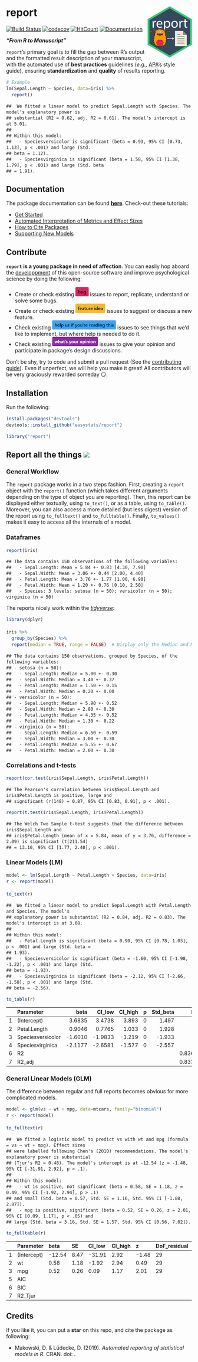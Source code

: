 
# report <img src='man/figures/logo.png' align="right" height="139" />

[![Build
Status](https://travis-ci.org/easystats/report.svg?branch=master)](https://travis-ci.org/easystats/report)
[![codecov](https://codecov.io/gh/easystats/report/branch/master/graph/badge.svg)](https://codecov.io/gh/easystats/report)
[![HitCount](http://hits.dwyl.io/easystats/report.svg)](http://hits.dwyl.io/easystats/report)
[![Documentation](https://img.shields.io/badge/documentation-report-orange.svg?colorB=E91E63)](https://easystats.github.io/report/)

***“From R to Manuscript”***

`report`’s primary goal is to fill the gap between R’s output and the
formatted result description of your manuscript, with the automated use
of **best practices** guidelines (*e.g.,*
[APA](https://www.apastyle.org/)’s style guide), ensuring
**standardization** and **quality** of results reporting.

``` r
# Example
lm(Sepal.Length ~ Species, data=iris) %>% 
  report()
```

    ##  We fitted a linear model to predict Sepal.Length with Species. The model's explanatory power is
    ## substantial (R2 = 0.62, adj. R2 = 0.61). The model's intercept is at 5.01.
    ## 
    ## Within this model: 
    ##   - Speciesversicolor is significant (beta = 0.93, 95% CI [0.73, 1.13], p < .001) and large (Std.
    ## beta = 1.12).
    ##   - Speciesvirginica is significant (beta = 1.58, 95% CI [1.38, 1.79], p < .001) and large (Std. beta
    ## = 1.91).

## Documentation

The package documentation can be found
[**here**](https://easystats.github.io/report/). Check-out these
tutorials:

  - [Get
    Started](https://easystats.github.io/report/articles/report.html)
  - [Automated Interpretation of Metrics and Effect
    Sizes](https://easystats.github.io/report/articles/interpret_metrics.html)
  - [How to Cite
    Packages](https://easystats.github.io/report/articles/cite_packages.html)
  - [Supporting New
    Models](https://easystats.github.io/report/articles/supporting_new_models.html)

## Contribute

**`report` is a young package in need of affection**. You can easily hop
aboard the [developpment](.github/CONTRIBUTING.md) of this open-source
software and improve psychological science by doing the following:

  - Create or check existing
    <a href=https://github.com/easystats/report/issues><img src="man/figures/issue_bug.png" height="25"></a>
    issues to report, replicate, understand or solve some bugs.
  - Create or check existing
    <a href=https://github.com/easystats/report/issues><img src="man/figures/issue_featureidea.png" height="25"></a>
    issues to suggest or discuss a new feature.
  - Check existing
    <a href=https://github.com/easystats/report/issues><img src="man/figures/issue_help.png" height="25"></a>
    issues to see things that we’d like to implement, but where help is
    needed to do it.
  - Check existing
    <a href=https://github.com/easystats/report/issues><img src="man/figures/issue_opinion.png" height="25"></a>
    issues to give your opinion and participate in package’s design
    discussions.

Don’t be shy, try to code and submit a pull request (See the
[contributing guide](.github/CONTRIBUTING.md)). Even if unperfect, we
will help you make it great\! All contributors will be very graciously
rewarded someday :smirk:.

## Installation

Run the following:

``` r
install.packages("devtools")
devtools::install_github("easystats/report")
```

``` r
library("report")
```

## Report all the things <a href=https://easystats.github.io/Psycho.jl/latest/><img src="https://www.memecreator.org/static/images/templates/2776.jpg" height="100"></a>

### General Workflow

The `report` package works in a two steps fashion. First, creating a
`report` object with the `report()` function (which takes different
arguments depending on the type of object you are reporting). Then, this
report can be displayed either textually, using `to_text()`, or as a
table, using `to_table()`. Moreover, you can also access a more detailed
(but less digest) version of the report using `to_fulltext()` and
`to_fulltable()`. Finally, `to_values()` makes it easy to access all the
internals of a model.

### Dataframes

``` r
report(iris)
```

    ## The data contains 150 observations of the following variables:
    ##   - Sepal.Length: Mean = 5.84 +- 0.83 [4.30, 7.90]
    ##   - Sepal.Width: Mean = 3.06 +- 0.44 [2.00, 4.40]
    ##   - Petal.Length: Mean = 3.76 +- 1.77 [1.00, 6.90]
    ##   - Petal.Width: Mean = 1.20 +- 0.76 [0.10, 2.50]
    ##   - Species: 3 levels: setosa (n = 50); versicolor (n = 50); virginica (n = 50)

The reports nicely work within the
[*tidyverse*](https://github.com/tidyverse):

``` r
library(dplyr)

iris %>% 
  group_by(Species) %>% 
  report(median = TRUE, range = FALSE)  # Display only the Median and MAD
```

    ## The data contains 150 observations, grouped by Species, of the following variables:
    ## - setosa (n = 50):
    ##   - Sepal.Length: Median = 5.00 +- 0.30
    ##   - Sepal.Width: Median = 3.40 +- 0.37
    ##   - Petal.Length: Median = 1.50 +- 0.15
    ##   - Petal.Width: Median = 0.20 +- 0.00
    ## - versicolor (n = 50):
    ##   - Sepal.Length: Median = 5.90 +- 0.52
    ##   - Sepal.Width: Median = 2.80 +- 0.30
    ##   - Petal.Length: Median = 4.35 +- 0.52
    ##   - Petal.Width: Median = 1.30 +- 0.22
    ## - virginica (n = 50):
    ##   - Sepal.Length: Median = 6.50 +- 0.59
    ##   - Sepal.Width: Median = 3.00 +- 0.30
    ##   - Petal.Length: Median = 5.55 +- 0.67
    ##   - Petal.Width: Median = 2.00 +- 0.30

### Correlations and t-tests

``` r
report(cor.test(iris$Sepal.Length, iris$Petal.Length))
```

    ## The Pearson's correlation between iris$Sepal.Length and iris$Petal.Length is positive, large and
    ## significant (r(148) = 0.87, 95% CI [0.83, 0.91], p < .001).

``` r
report(t.test(iris$Sepal.Length, iris$Petal.Length))
```

    ## The Welch Two Sample t-test suggests that the difference between iris$Sepal.Length and
    ## iris$Petal.Length (mean of x = 5.84, mean of y = 3.76, difference = 2.09) is significant (t(211.54)
    ## = 13.10, 95% CI [1.77, 2.40], p < .001).

### Linear Models (LM)

``` r
model <- lm(Sepal.Length ~ Petal.Length + Species, data=iris)
r <- report(model)

to_text(r)
```

    ##  We fitted a linear model to predict Sepal.Length with Petal.Length and Species. The model's
    ## explanatory power is substantial (R2 = 0.84, adj. R2 = 0.83). The model's intercept is at 3.68.
    ## 
    ## Within this model: 
    ##   - Petal.Length is significant (beta = 0.90, 95% CI [0.78, 1.03], p < .001) and large (Std. beta =
    ## 1.93).
    ##   - Speciesversicolor is significant (beta = -1.60, 95% CI [-1.98, -1.22], p < .001) and large (Std.
    ## beta = -1.93).
    ##   - Speciesvirginica is significant (beta = -2.12, 95% CI [-2.66, -1.58], p < .001) and large (Std.
    ## beta = -2.56).

``` r
to_table(r)
```

|   | Parameter         |     beta |  CI\_low | CI\_high | p | Std\_beta |    Fit |
| - | :---------------- | -------: | -------: | -------: | -: | --------: | -----: |
| 1 | (Intercept)       |   3.6835 |   3.4738 |    3.893 | 0 |     1.497 |        |
| 2 | Petal.Length      |   0.9046 |   0.7765 |    1.033 | 0 |     1.928 |        |
| 3 | Speciesversicolor | \-1.6010 | \-1.9833 |  \-1.219 | 0 |   \-1.933 |        |
| 4 | Speciesvirginica  | \-2.1177 | \-2.6581 |  \-1.577 | 0 |   \-2.557 |        |
| 6 | R2                |          |          |          |   |           | 0.8367 |
| 7 | R2\_adj           |          |          |          |   |           | 0.8334 |

### General Linear Models (GLM)

The difference between regular and full reports becomes obvious for more
complicated models.

``` r
model <- glm(vs ~ wt + mpg, data=mtcars, family="binomial")
r <- report(model)

to_fulltext(r)
```

    ##  We fitted a logistic model to predict vs with wt and mpg (formula = vs ~ wt + mpg). Effect sizes
    ## were labelled following Chen's (2010) recommendations. The model's explanatory power is substantial
    ## (Tjur's R2 = 0.48). The model's intercept is at -12.54 (z = -1.48, 95% CI [-31.91, 2.92], p > .1).
    ## 
    ## Within this model: 
    ##   - wt is positive, not significant (beta = 0.58, SE = 1.18, z = 0.49, 95% CI [-1.92, 2.94], p > .1)
    ## and small (Std. beta = 0.57, Std. SE = 1.16, Std. 95% CI [-1.88, 2.87]).
    ##   - mpg is positive, significant (beta = 0.52, SE = 0.26, z = 2.01, 95% CI [0.09, 1.17], p < .05) and
    ## large (Std. beta = 3.16, Std. SE = 1.57, Std. 95% CI [0.56, 7.02]).

``` r
to_fulltable(r)
```

|   | Parameter   | beta    | SE   | CI\_low | CI\_high | z      | DoF\_residual | p    | Std\_beta | Std\_SE | Std\_CI\_low | Std\_CI\_high | Fit   |
| - | :---------- | :------ | :--- | :------ | :------- | :----- | :------------ | :--- | :-------- | :------ | :----------- | :------------ | :---- |
| 1 | (Intercept) | \-12.54 | 8.47 | \-31.91 | 2.92     | \-1.48 | 29            | 0.14 | \-0.14    | 0.51    | \-1.15       | 0.90          |       |
| 2 | wt          | 0.58    | 1.18 | \-1.92  | 2.94     | 0.49   | 29            | 0.62 | 0.57      | 1.16    | \-1.88       | 2.87          |       |
| 3 | mpg         | 0.52    | 0.26 | 0.09    | 1.17     | 2.01   | 29            | 0.04 | 3.16      | 1.57    | 0.56         | 7.02          |       |
| 5 | AIC         |         |      |         |          |        |               |      |           |         |              |               | 31.30 |
| 6 | BIC         |         |      |         |          |        |               |      |           |         |              |               | 35.70 |
| 7 | R2\_Tjur    |         |      |         |          |        |               |      |           |         |              |               | 0.48  |

## Credits

If you like it, you can put a **star** on this repo, and cite the
package as following:

  - Makowski, D. & Lüdecke, D. (2019). *Automated reporting of
    statistical models in R*. CRAN. doi: .
